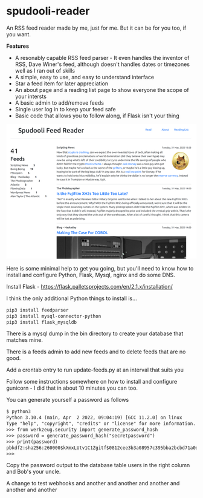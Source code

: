 # spudooli-reader
An RSS feed reader made by me, just for me. But it can be for you too, if you want.

**Features**
- A resonably capable RSS feed parser - It even handles the inventor of RSS, Dave Winer's feed, although doesn't handles dates or timezones well as I ran out of skills
- A simple, easy to use, and easy to understand interface
- Star a feed item for later appreciation
- An about page and a reading list page to show everyone the scope of your intersts
- A basic admin to add/remove feeds
- Single user log in to keep your feed safe
- Basic code that allows you to follow along, if Flask isn't your thing


![screenshot](screenshot.png)

Here is some minimal help to get you going, but you'll need to know how to install and configure Python, Flask, Mysql, nginx and do some DNS. 

Install Flask - https://flask.palletsprojects.com/en/2.1.x/installation/

I think the only additional Python things to install is...
```
pip3 install feedparser
pip3 install mysql-connector-python
pip3 install flask_mysqldb
```

There is a mysql dump in the bin directory to create your database that matches mine.

There is a feeds admin to add new feeds and to delete feeds that are no good.

Add a crontab entry to run update-feeds.py at an interval that suits you

Follow some instructions somewhere on how to install and configure gunicorn - I did that in about 10 minutes you can too.

You can generate yourself a password as follows
```
$ python3
Python 3.10.4 (main, Apr  2 2022, 09:04:19) [GCC 11.2.0] on linux
Type "help", "copyright", "credits" or "license" for more information.
>>> from werkzeug.security import generate_password_hash
>>> password = generate_password_hash("secretpassword")
>>> print(password)
pbkdf2:sha256:260000$kXmxLUtv1C1Zgitf$0812cee3b3a08957c395bba2bcbd71a0dd3884b47ca4dcc2867d989853ec6197
>>> 
```
Copy the password output to the database table users in the right column and Bob's your uncle.

A change to test webhooks and another and another and another and another and another
